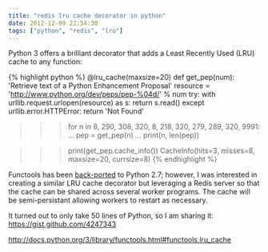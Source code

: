 ```yaml
---
title: "redis lru cache decorator in python"
date: 2012-12-09 22:54:30
tags: ["python", "redis", "lru"]
---
```


<p>
Python 3 offers a brilliant decorator that adds a Least Recently Used (LRU) cache to any function:

{% highlight python %}
@lru_cache(maxsize=20)
def get_pep(num):
    'Retrieve text of a Python Enhancement Proposal'
    resource = 'http://www.python.org/dev/peps/pep-%04d/' % num
    try:
        with urllib.request.urlopen(resource) as s:
            return s.read()
    except urllib.error.HTTPError:
        return 'Not Found'

>>> for n in 8, 290, 308, 320, 8, 218, 320, 279, 289, 320, 9991:
...     pep = get_pep(n)
...     print(n, len(pep))

>>> print(get_pep.cache_info())
CacheInfo(hits=3, misses=8, maxsize=20, currsize=8)
{% endhighlight %}
</p>

<p>
Functools has been <a href="https://github.com/MiCHiLU/python-functools32">back-ported</a> to Python 2.7; however, I was interested in creating a similar LRU cache decorator but leveraging a Redis server so that the cache can be shared across several worker programs. The cache will be semi-persistant allowing workers to restart as necessary. 
<p>

<p>
It turned out to only take 50 lines of Python, so I am sharing it: <a href="https://gist.github.com/4247343">https://gist.github.com/4247343</a>
</p>

<p>
<a href="http://docs.python.org/3/library/functools.html#functools.lru_cache">http://docs.python.org/3/library/functools.html#functools.lru_cache</a>
</p>
